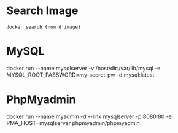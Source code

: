 # Search Image
`docker search {nom d'image}`

# MySQL
docker run --name mysqlserver -v /host/dir:/var/lib/mysql -e MYSQL_ROOT_PASSWORD=my-secret-pw -d mysql:latest

# PhpMyadmin
docker run --name myadmin -d --link mysqlserver -p 8080:80 -e PMA_HOST=mysqlserver phpmyadmin/phpmyadmin
